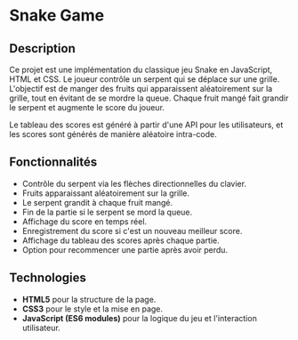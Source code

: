 # Snake Game

## Description

Ce projet est une implémentation du classique jeu Snake en JavaScript, HTML et CSS. Le joueur contrôle un serpent qui se déplace sur une grille. L'objectif est de manger des fruits qui apparaissent aléatoirement sur la grille, tout en évitant de se mordre la queue. Chaque fruit mangé fait grandir le serpent et augmente le score du joueur.

Le tableau des scores est généré à partir d'une API pour les utilisateurs, et les scores sont générés de manière aléatoire intra-code.

## Fonctionnalités

- Contrôle du serpent via les flèches directionnelles du clavier.
- Fruits apparaissant aléatoirement sur la grille.
- Le serpent grandit à chaque fruit mangé.
- Fin de la partie si le serpent se mord la queue.
- Affichage du score en temps réel.
- Enregistrement du score si c'est un nouveau meilleur score.
- Affichage du tableau des scores après chaque partie.
- Option pour recommencer une partie après avoir perdu.

## Technologies

- **HTML5** pour la structure de la page.
- **CSS3** pour le style et la mise en page.
- **JavaScript (ES6 modules)** pour la logique du jeu et l'interaction utilisateur.
